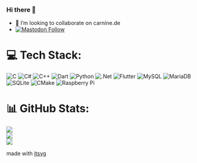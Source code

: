 ### Hi there 👋
- 👯 I’m looking to collaborate on carnine.de
- <a rel="me" href="https://mastodon.social/@derkleinepunk"><img alt="Mastodon Follow" src="https://img.shields.io/mastodon/follow/113406170954215002?domain=https%3A%2F%2Fmastodon.social"></a></br>

# 💻 Tech Stack:
![C](https://img.shields.io/badge/c-%2300599C.svg?style=for-the-badge&logo=c&logoColor=white) ![C#](https://img.shields.io/badge/c%23-%23239120.svg?style=for-the-badge&logo=c-sharp&logoColor=white) ![C++](https://img.shields.io/badge/c++-%2300599C.svg?style=for-the-badge&logo=c%2B%2B&logoColor=white) ![Dart](https://img.shields.io/badge/dart-%230175C2.svg?style=for-the-badge&logo=dart&logoColor=white) ![Python](https://img.shields.io/badge/python-3670A0?style=for-the-badge&logo=python&logoColor=ffdd54) ![.Net](https://img.shields.io/badge/.NET-5C2D91?style=for-the-badge&logo=.net&logoColor=white) ![Flutter](https://img.shields.io/badge/Flutter-%2302569B.svg?style=for-the-badge&logo=Flutter&logoColor=white) ![MySQL](https://img.shields.io/badge/mysql-%2300f.svg?style=for-the-badge&logo=mysql&logoColor=white) ![MariaDB](https://img.shields.io/badge/MariaDB-003545?style=for-the-badge&logo=mariadb&logoColor=white) ![SQLite](https://img.shields.io/badge/sqlite-%2307405e.svg?style=for-the-badge&logo=sqlite&logoColor=white) ![CMake](https://img.shields.io/badge/CMake-%23008FBA.svg?style=for-the-badge&logo=cmake&logoColor=white) ![Raspberry Pi](https://img.shields.io/badge/-RaspberryPi-C51A4A?style=for-the-badge&logo=Raspberry-Pi)
# 📊 GitHub Stats:
![](https://github-readme-stats.vercel.app/api?username=DerKleinePunk&theme=dark&hide_border=false&include_all_commits=true&count_private=false)<br/>
![](https://github-readme-streak-stats.herokuapp.com/?user=DerKleinePunk&theme=dark&hide_border=false)<br/>
![](https://github-readme-stats.vercel.app/api/top-langs/?username=DerKleinePunk&theme=dark&hide_border=false&include_all_commits=true&count_private=false&layout=compact)


made with [itsvg](https://gprm.itsvg.in)

<!-- Proudly created with GPRM ( https://gprm.itsvg.in ) -->

<!--
**DerKleinePunk/DerKleinePunk** is a ✨ _special_ ✨ repository because its `README.md` (this file) appears on your GitHub profile.

Here are some ideas to get you started:

- 🔭 I’m currently working on ...
- 🌱 I’m currently learning ...
- 👯 I’m looking to collaborate on ...
- 🤔 I’m looking for help with ...
- 💬 Ask me about ...
- 📫 How to reach me: ...
- 😄 Pronouns: ...
- ⚡ Fun fact: ...
-->
